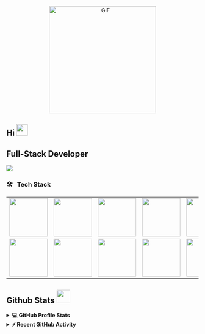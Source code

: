 <p align="center">
    <img alt="GIF" src="https://github.com/arsentieva/arsentieva/blob/main/code.gif?raw=true" height="280" />
</p>

## Hi  <img src = "https://raw.githubusercontent.com/MartinHeinz/MartinHeinz/master/wave.gif" width="30px" height="30px" /> 

## Full-Stack Developer
<p>
    <a href="https://github.com/DenverCoder1/readme-typing-svg">
        <img src="https://readme-typing-svg.herokuapp.com?&font=IBM+Plex+Sans&color=abcdef&size=20&lines=Welcome+to+my+GitHub+Profile!+I'm+a+Full+Stack+Developer!+Have+7+years+of+experience!" />
    </a>
</p>

### 🛠 &nbsp; Tech Stack

<table>
  <tr>
    <td><img src="https://cdn.iconscout.com/icon/free/png-128/react-3-1175109.png" width="100"></td>
    <td><img src="https://cdn.iconscout.com/icon/free/png-128/vuejs-3-1175070.png" width="100"></td>
    <td><img src="https://cdn.iconscout.com/icon/free/png-128/angular-3-226070.png" width="100"></td>
    <td><img src="https://cdn.iconscout.com/icon/free/png-128/nodejs-2-226035.png" width="100"></td>
    <td><img src="https://cdn.iconscout.com/icon/free/png-128/javascript-1-225993.png" width="100"></td>
    <td><img src="https://cdn.iconscout.com/icon/free/png-128/jquery-7-1175152.png" width="100"></td>
    <td><img src="https://cdn.iconscout.com/icon/free/png-128/typescript-1-1175078.png" width="100"></td>
    <td><img src="https://cdn.iconscout.com/icon/free/png-128/php-99-1175127.png" width="100"></td>
    <td><img src="https://cdn.iconscout.com/icon/free/png-128/codeigniter-5-1175246.png" width="100"></td>
    <td><img src="https://cdn.iconscout.com/icon/free/png-128/laravel-2-1175146.png" width="100"></td>
    <td><img src="https://cdn.iconscout.com/icon/free/png-128/yii-2-1175059.png" width="100"></td>
    <td><img src="https://cdn.iconscout.com/icon/free/png-128/html5-40-1175193.png" width="100"></td>
    <td><img src="https://cdn.iconscout.com/icon/free/png-128/css3-11-1175239.png" width="100"></td>
    <td><img src="https://cdn.iconscout.com/icon/free/png-128/sass-13-1175092.png" width="100"></td>
  </tr>
  <tr>
    <td><img src="https://cdn.iconscout.com/icon/free/png-128/mongodb-4-1175139.png" width="100"></td>
    <td><img src="https://cdn.iconscout.com/icon/free/png-128/mysql-4-226026.png" width="100"></td>
    <td><img src="https://cdn.iconscout.com/icon/free/png-128/python-20-1175115.png" width="100"></td>
    <td><img src="https://cdn.iconscout.com/icon/free/png-128/django-13-1175187.png" width="100"></td>
    <td><img src="https://cdn.iconscout.com/icon/free/png-128/bootstrap-226077.png" width="100"></td>
    <td><img src="https://cdn.iconscout.com/icon/free/png-128/git-18-1175219.png" width="100"></td>
  </tr>
</table>

## Github Stats <img src = "https://i.pinimg.com/originals/65/c4/f4/65c4f452571be1261e9c623f7da488ac.gif" width="35px" height="35px" />

<details> 
    <summary>
        <b>💻 GitHub Profile Stats</b>
    </summary>
    <br/>
    <p align="center">
        <a href="https://github.com/anuraghazra/github-readme-stats"><img alt="SuperFullStack's Github Stats" src="https://github-readme-stats.vercel.app/api?username=SuperFullStack&show_icons=true&count_private=true&theme=tokyonight" height="192px"/></a>
        <br/>
        &nbsp;
        <img src="https://github-readme-stats.vercel.app/api/top-langs?username=SuperFullStack&show_icons=true&locale=en&layout=compact&theme=tokyonight" alt="SuperFullStack" height="192px"/>
        <br/>
    </p>
</details>

<details>
    <summary>
        <b>⚡ Recent GitHub Activity</b>
    </summary>
    <br/>
    <a href="https://github.com/nneji123">
        <img alt="SuperFullStack's Activity Graph" src="https://activity-graph.herokuapp.com/graph?username=SuperFullStack&custom_title=SuperFullStack's%20Contribution%20Graph&theme=react-dark" />
    </a>
    <br/>
</details>
<br/>
